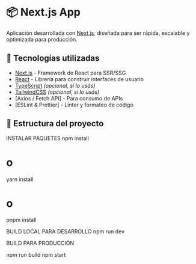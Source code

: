 # 📦 Next.js App

Aplicación desarrollada con [Next.js](https://nextjs.org/), diseñada para ser rápida, escalable y optimizada para producción.  

## 🚀 Tecnologías utilizadas

- [Next.js](https://nextjs.org/) - Framework de React para SSR/SSG  
- [React](https://reactjs.org/) - Librería para construir interfaces de usuario  
- [TypeScript](https://www.typescriptlang.org/) _(opcional, si lo usás)_  
- [TailwindCSS](https://tailwindcss.com/) _(opcional, si lo usás)_  
- [Axios / Fetch API] - Para consumo de APIs  
- [ESLint & Prettier] - Linter y formateo de código  

## 📂 Estructura del proyecto

INSTALAR PAQUETES
npm install
# o
yarn install
# o
pnpm install

BUILD LOCAL PARA DESARROLLO
npm run dev

BUILD PARA PRODUCCIÓN

npm run build
npm start





